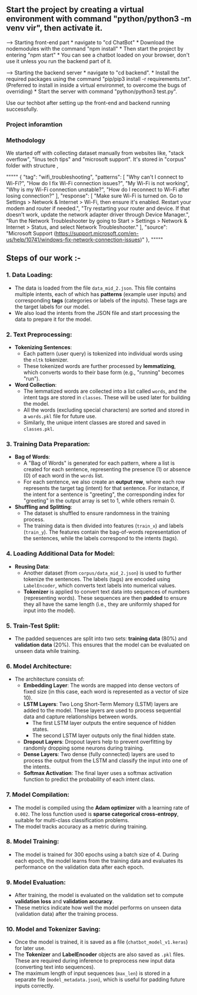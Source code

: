 
## Start the project by creating a virtual environment with command "python/python3 -m venv vir", then activate it. 

--> Starting front-end part
    * navigate to "cd ChatBot" 
    * Download the nodemodules with the command "npm install" 
    * Then start the project by entering "npm start" 
    * You can see a chatbot loaded on your browser, don't use it unless you run the backend part of it. 

--> Starting the backend server
    * navigate to "cd backend". 
    * Install the required packages using the command "pip/pip3 install -r requirements.txt". (Preferred to install in inside a virtual environmet, to overcome the bugs of overriding) 
    * Start the server with command "python/python3 test.py".

Use our techbot after setting up the front-end and backend running successfully.






### Project inforamtion 





### Methodology

We started off with collecting dataset manually from websites like, "stack overflow", "linus tech tips" and "microsoft support". It's stored in "corpus" folder with structure ,


""""" 
{
      "tag": "wifi_troubleshooting",
      "patterns": [
        "Why can't I connect to Wi-Fi?",
        "How do I fix Wi-Fi connection issues?",
        "My Wi-Fi is not working",
        "Why is my Wi-Fi connection unstable?",
        "How do I reconnect to Wi-Fi after losing connection?"
      ],
      "response": [
        "Make sure Wi-Fi is turned on. Go to Settings > Network & Internet > Wi-Fi, then ensure it's enabled. Restart your modem and router if needed.",
        "Try restarting your router and device. If that doesn't work, update the network adapter driver through Device Manager.",
        "Run the Network Troubleshooter by going to Start > Settings > Network & Internet > Status, and select Network Troubleshooter."
      ],
      "source": "Microsoft Support (https://support.microsoft.com/en-us/help/10741/windows-fix-network-connection-issues)"
    },
"""""  

## Steps of our work :- 


### 1. **Data Loading**:
- The data is loaded from the file `data_mid_2.json`. This file contains multiple intents, each of which has **patterns** (example user inputs) and corresponding **tags** (categories or labels of the inputs). These tags are the target labels for our model.
- We also load the intents from the JSON file and start processing the data to prepare it for the model.

### 2. **Text Preprocessing**:
- **Tokenizing Sentences**: 
  - Each pattern (user query) is tokenized into individual words using the `nltk` tokenizer. 
  - These tokenized words are further processed by **lemmatizing**, which converts words to their base form (e.g., "running" becomes "run").
- **Word Collection**:
  - The lemmatized words are collected into a list called `words`, and the intent tags are stored in `classes`. These will be used later for building the model.
  - All the words (excluding special characters) are sorted and stored in a `words.pkl` file for future use.
  - Similarly, the unique intent classes are stored and saved in `classes.pkl`.

### 3. **Training Data Preparation**:
- **Bag of Words**:
  - A "Bag of Words" is generated for each pattern, where a list is created for each sentence, representing the presence (1) or absence (0) of each word in the `words` list.
  - For each sentence, we also create an **output row**, where each row represents the target tag (intent) for that sentence. For instance, if the intent for a sentence is "greeting", the corresponding index for "greeting" in the output array is set to 1, while others remain 0.
- **Shuffling and Splitting**:
  - The dataset is shuffled to ensure randomness in the training process.
  - The training data is then divided into features (`train_x`) and labels (`train_y`). The features contain the bag-of-words representation of the sentences, while the labels correspond to the intents (tags).

### 4. **Loading Additional Data for Model**:
- **Reusing Data**:
  - Another dataset (from `corpus/data_mid_2.json`) is used to further tokenize the sentences. The labels (tags) are encoded using `LabelEncoder`, which converts text labels into numerical values.
  - **Tokenizer** is applied to convert text data into sequences of numbers (representing words). These sequences are then **padded** to ensure they all have the same length (i.e., they are uniformly shaped for input into the model).

### 5. **Train-Test Split**:
- The padded sequences are split into two sets: **training data** (80%) and **validation data** (20%). This ensures that the model can be evaluated on unseen data while training.

### 6. **Model Architecture**:
- The architecture consists of:
  - **Embedding Layer**: The words are mapped into dense vectors of fixed size (in this case, each word is represented as a vector of size 10).
  - **LSTM Layers**: Two Long Short-Term Memory (LSTM) layers are added to the model. These layers are used to process sequential data and capture relationships between words.
    - The first LSTM layer outputs the entire sequence of hidden states.
    - The second LSTM layer outputs only the final hidden state.
  - **Dropout Layers**: Dropout layers help to prevent overfitting by randomly dropping some neurons during training.
  - **Dense Layers**: Two dense (fully connected) layers are used to process the output from the LSTM and classify the input into one of the intents.
  - **Softmax Activation**: The final layer uses a softmax activation function to predict the probability of each intent class.

### 7. **Model Compilation**:
- The model is compiled using the **Adam optimizer** with a learning rate of `0.002`. The loss function used is **sparse categorical cross-entropy**, suitable for multi-class classification problems.
- The model tracks accuracy as a metric during training.

### 8. **Model Training**:
- The model is trained for 300 epochs using a batch size of 4. During each epoch, the model learns from the training data and evaluates its performance on the validation data after each epoch.

### 9. **Model Evaluation**:
- After training, the model is evaluated on the validation set to compute **validation loss** and **validation accuracy**.
- These metrics indicate how well the model performs on unseen data (validation data) after the training process.

### 10. **Model and Tokenizer Saving**:
- Once the model is trained, it is saved as a file (`chatbot_model_v1.keras`) for later use.
- The **Tokenizer** and **LabelEncoder** objects are also saved as `.pkl` files. These are required during inference to preprocess new input data (converting text into sequences).
- The maximum length of input sequences (`max_len`) is stored in a separate file (`model_metadata.json`), which is useful for padding future inputs correctly.
